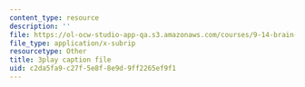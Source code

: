 ```yaml
---
content_type: resource
description: ''
file: https://ol-ocw-studio-app-qa.s3.amazonaws.com/courses/9-14-brain-structure-and-its-origins-spring-2014/c2da5fa9c27f5e8f8e9d9ff2265ef9f1_555122.vtt
file_type: application/x-subrip
resourcetype: Other
title: 3play caption file
uid: c2da5fa9-c27f-5e8f-8e9d-9ff2265ef9f1
---
```

